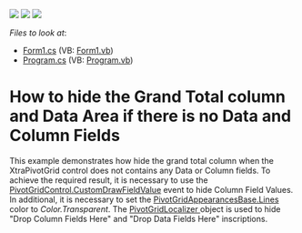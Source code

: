 <!-- default badges list -->
![](https://img.shields.io/endpoint?url=https://codecentral.devexpress.com/api/v1/VersionRange/128582066/13.1.4%2B)
[![](https://img.shields.io/badge/Open_in_DevExpress_Support_Center-FF7200?style=flat-square&logo=DevExpress&logoColor=white)](https://supportcenter.devexpress.com/ticket/details/E2514)
[![](https://img.shields.io/badge/📖_How_to_use_DevExpress_Examples-e9f6fc?style=flat-square)](https://docs.devexpress.com/GeneralInformation/403183)
<!-- default badges end -->
<!-- default file list -->
*Files to look at*:

* [Form1.cs](./CS/WindowsApplication34/Form1.cs) (VB: [Form1.vb](./VB/WindowsApplication34/Form1.vb))
* [Program.cs](./CS/WindowsApplication34/Program.cs) (VB: [Program.vb](./VB/WindowsApplication34/Program.vb))
<!-- default file list end -->
# How to hide the Grand Total column and Data Area if there is no Data and Column Fields


<p>This example demonstrates how hide the grand total column when the XtraPivotGrid control does not contains any Data or Column fields. To achieve the required result, it is necessary to use the <a href="http://documentation.devexpress.com/#WindowsForms/DevExpressXtraPivotGridPivotGridControl_CustomDrawFieldValuetopic">PivotGridControl.CustomDrawFieldValue</a> event to hide Column Field Values. In additional, it is necessary to set the <a href="http://documentation.devexpress.com/#WindowsForms/DevExpressXtraPivotGridPivotGridAppearancesBase_Linestopic">PivotGridAppearancesBase.Lines</a> color to <i>Color.Transparent</i>. The <a href="http://documentation.devexpress.com/#CoreLibraries/DevExpressXtraPivotGridLocalizationPivotGridLocalizerMembersTopicAll">PivotGridLocalizer </a> object is used to  hide "Drop Column Fields Here" and "Drop Data Fields Here"  inscriptions.</p>

<br/>


